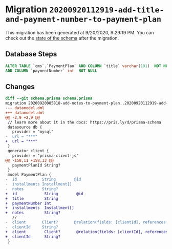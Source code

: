 # Migration `20200920112919-add-title-and-payment-number-to-payment-plan`

This migration has been generated at 9/20/2020, 9:29:19 PM.
You can check out the [state of the schema](./schema.prisma) after the migration.

## Database Steps

```sql
ALTER TABLE `cms`.`PaymentPlan` ADD COLUMN `title` varchar(191)  NOT NULL ,
ADD COLUMN `paymentNumber` int  NOT NULL 
```

## Changes

```diff
diff --git schema.prisma schema.prisma
migration 20200920085818-add-notes-to-payment-plan..20200920112919-add-title-and-payment-number-to-payment-plan
--- datamodel.dml
+++ datamodel.dml
@@ -2,9 +2,9 @@
 // learn more about it in the docs: https://pris.ly/d/prisma-schema
 datasource db {
   provider = "mysql"
-  url = "***"
+  url = "***"
 }
 generator client {
   provider = "prisma-client-js"
@@ -158,11 +158,13 @@
   paymentPlanId String?
 }
 model PaymentPlan {
-  id           String        @id
-  installments Installment[]
-  notes        String?
+  id            String        @id
+  title         String
+  paymentNumber Int
+  installments  Installment[]
+  notes         String?
   //
-  client       Client?       @relation(fields: [clientId], references: [id])
-  clientId     String?
+  client        Client?       @relation(fields: [clientId], references: [id])
+  clientId      String?
 }
```


